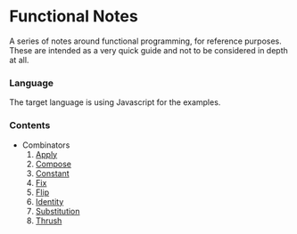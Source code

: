 # Functional Notes

A series of notes around functional programming, for reference purposes. These are intended as a very quick guide and not to be considered in depth at all.

### Language

The target language is using Javascript for the examples.

### Contents

* Combinators
    1. [Apply](notes/apply.md)
    2. [Compose](notes/compose.md)
    3. [Constant](notes/constant.md)
    4. [Fix](notes/fix.md)
    5. [Flip](notes/flip.md)
    6. [Identity](notes/identity.md)
    7. [Substitution](notes/substitution.md)
    8. [Thrush](notes/thrush.md)
